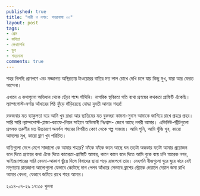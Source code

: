 ```yaml
---
published: true
title: "নারী ও নগর: শহরনামা ০০"
layout: post
tags:
- প্রেম
- কবিতা
- লেখালেখি
- ডুব
- শহরনামা
comments: true
---
```

শহর গিলছি প্রাণপণে
এবং মজ্জাগত অস্থিরতায়
টাওয়ােরর বাতির মত লাল চোখে দেখি
চলে যায় কিছু মুখ,
যারা আর ফেরত আসেনা।

এখানে এ কথাগুলো
অভিধান থেকে ছেঁড়া শব্দে গাঁথিনি।
নাগরিক স্থবিরতা
গতি ব্যথা প্রণয়ের কথকতা
গ্রাফিটি এঁকেছি।
ল্যাম্পপোস্ট-বর্শায় আঁধারের পিঠ ফুঁড়ে
দাঁড়িয়েছে যোদ্ধা যুবতী
আমার শহর!

রক্তজবার মত ব্যাকুলতা বয়ে
আমি খুব রাঙা আর
ছাতিমের মত
বুকভরা কামনা-সুবাস
আমাকে জাগিয়ে রাখে প্রহরে প্রহর।
সারি সারি ল্যাম্পপোস্ট-প্লাজা-ক্যাফে-নিয়ন সাইনে
অভিমানী নিঃশ্বাস-
জেগে আছে নগরী আমার।
এভিনিউ-স্ট্রীটগুলো প্রগলভ তরুণীর মত
উচ্চারণে অনর্গল
শহরের বিপরীত কোণ থেকে গল্প সাজায়।
আমি শুনি,
আমি খুঁজি খুব,
কারো আদলের মুখ,
কারো ঘ্রাণ খুব পরিচিত।

বাতিগুলো মেপে মেপে
সাজালো কে আমার শহরে?
ফাঁকে ফাঁকে জমে আছে ঘন
ততটা অন্ধকার
যতটা আমার প্রয়োজন
বলে দিতে প্রণয়ের কথা
এঁকে দিতে কাতরতা-গ্রাফিটি আমার,
কানে কানে বলে দিতে
আমি বুকে বয়ে চলি আরেক নগর,
স্কাইস্ক্র্যাপারের সারি
বেদনা-আকাশ ছুঁয়ে দিলে
বিষাদের ছায়া পড়ে
রাজপথে তার।
মেহগনি বীজগুলো
ঘুরে ঘুরে ঝরে যেই মসৃণতায়
রাতজাগা আলোগুলো
যেভাবে কেটেছে দাগ পেলব আঁধারে
সেভাবে ব্রাশের স্ট্রোকে দেয়ালে দেয়াল
জমা রাখি আমার বেদনা,
যেভাবে জমিয়ে রাখে শহর আমার।

২০১৪-০৭-২৯ ১৭:৩৫
খুলনা
